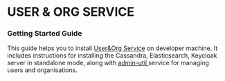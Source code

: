 # USER & ORG SERVICE

### Getting Started Guide

This guide helps you to install [User\&Org Service](https://github.com/project-sunbird/sunbird-lms-service) on developer machine. It includes instructions for installing the Cassandra, Elasticsearch, Keycloak server in standalone mode, along with [admin-util ](https://github.com/project-sunbird/sunbird-apimanager-util)service for managing users and organisations.
